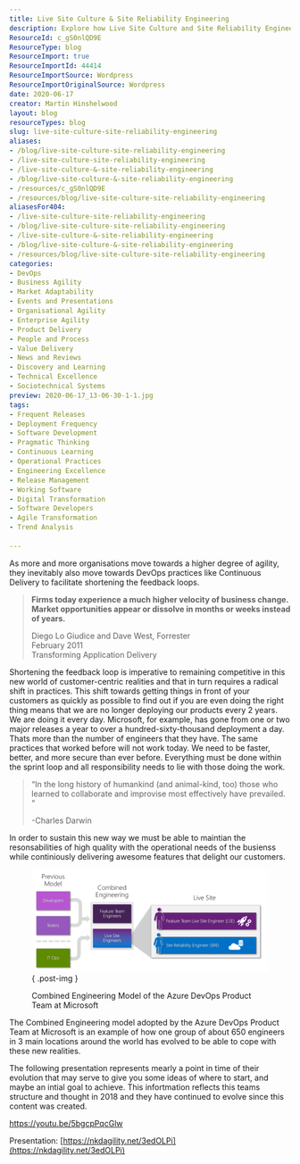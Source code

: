 ```yaml
---
title: Live Site Culture & Site Reliability Engineering
description: Explore how Live Site Culture and Site Reliability Engineering drive agility and DevOps practices, enabling rapid delivery and enhanced customer satisfaction.
ResourceId: c_gS0nlQD9E
ResourceType: blog
ResourceImport: true
ResourceImportId: 44414
ResourceImportSource: Wordpress
ResourceImportOriginalSource: Wordpress
date: 2020-06-17
creator: Martin Hinshelwood
layout: blog
resourceTypes: blog
slug: live-site-culture-site-reliability-engineering
aliases:
- /blog/live-site-culture-site-reliability-engineering
- /live-site-culture-site-reliability-engineering
- /live-site-culture-&-site-reliability-engineering
- /blog/live-site-culture-&-site-reliability-engineering
- /resources/c_gS0nlQD9E
- /resources/blog/live-site-culture-site-reliability-engineering
aliasesFor404:
- /live-site-culture-site-reliability-engineering
- /blog/live-site-culture-site-reliability-engineering
- /live-site-culture-&-site-reliability-engineering
- /blog/live-site-culture-&-site-reliability-engineering
- /resources/blog/live-site-culture-site-reliability-engineering
categories:
- DevOps
- Business Agility
- Market Adaptability
- Events and Presentations
- Organisational Agility
- Enterprise Agility
- Product Delivery
- People and Process
- Value Delivery
- News and Reviews
- Discovery and Learning
- Technical Excellence
- Sociotechnical Systems
preview: 2020-06-17_13-06-30-1-1.jpg
tags:
- Frequent Releases
- Deployment Frequency
- Software Development
- Pragmatic Thinking
- Continuous Learning
- Operational Practices
- Engineering Excellence
- Release Management
- Working Software
- Digital Transformation
- Software Developers
- Agile Transformation
- Trend Analysis

---
```

As more and more organisations move towards a higher degree of agility, they inevitably also move towards DevOps practices like Continuous Delivery to facilitate shortening the feedback loops.

> **Firms today experience a much higher velocity of business change. Market opportunities appear or dissolve in months or weeks instead of years.**
>
> Diego Lo Giudice and Dave West, Forrester  
> February 2011  
> Transforming Application Delivery

Shortening the feedback loop is imperative to remaining competitive in this new world of customer-centric realities and that in turn requires a radical shift in practices. This shift towards getting things in front of your customers as quickly as possible to find out if you are even doing the right thing means that we are no longer deploying our products every 2 years. We are doing it every day. Microsoft, for example, has gone from one or two major releases a year to over a hundred-sixty-thousand deployment a day. Thats more than the number of engineers that they have. The same practices that worked before will not work today. We need to be faster, better, and more secure than ever before. Everything must be done within the sprint loop and all responsibility needs to lie with those doing the work.

> “In the long history of humankind (and animal-kind, too) those who learned to collaborate and improvise most effectively have prevailed. ”
>
> \-Charles Darwin

In order to sustain this new way we must be able to maintian the resonsabilities of high quality with the operational needs of the busienss while continiously delivering awesome features that delight our customers.

<figure>

![](images/image-1280x558-2-2.png)
{ .post-img }

<figcaption>

Combined Engineering Model of the Azure DevOps Product Team at Microsoft

</figcaption>

</figure>

The Combined Engineering model adopted by the Azure DevOps Product Team at Microsoft is an example of how one group of about 650 engineers in 3 main locations around the world has evolved to be able to cope with these new realities.

The following presentation represents mearly a point in time of their evolution that may serve to give you some ideas of where to start, and maybe an intial goal to achieve. This infortmation reflects this teams structure and thought in 2018 and they have continued to evolve since this content was created.

https://youtu.be/5bgcpPqcGlw

Presentation: [https://nkdagility.net/3edOLPi](https://nkdagility.net/3edOLPi)
